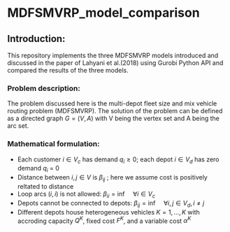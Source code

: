 # MDFSMVRP_model_comparison

## Introduction:
This repository implements the three MDFSMVRP models introduced and discussed in the paper of Lahyani et al.(2018) using Gurobi Python API and compared the results of the three models. 

### Problem description:
The problem discussed here is the multi-depot fleet size and mix vehicle routing problem (MDFSMVRP). The solution of the problem can be defined as a directed graph $G = (V, A)$ with V being the vertex set and A being the arc set. 

### Mathematical formulation:
- Each customer $i \in V_c$ has demand $q_i \geq 0$; each depot $i \in V_d$ has zero demand $q_i$ = 0
- Distance between $i,j \in V$ is $\beta_{ij}$ ; here we assume cost is positively reltated to distance
- Loop arcs $(i,i)$ is not allowed: $\beta_{ii} = \inf \quad \forall i \in V_c$
- Depots cannot be connected to depots: $\beta_{ij} = \inf \quad \forall i,j \in V_d, i \neq j$
- Different depots house heterogeneous vehicles $K = {1,...,K}$ with accroding capacity $Q^K$, fixed cost $F^K$, and a variable cost $\alpha^K$
